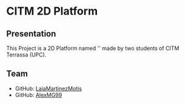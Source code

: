 # CITM 2D Platform
## Presentation
This Project is a 2D Platform named '' made by two students of CITM Terrassa (UPC). 

## Team
* GitHub: [LaiaMartinezMotis](https://github.com/LaiaMartinezMotis)
* GitHub: [AlexMG99](https://github.com/AlexMG99)

